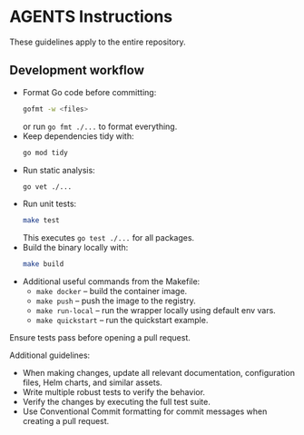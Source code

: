 # AGENTS Instructions

These guidelines apply to the entire repository.

## Development workflow

- Format Go code before committing:
  ```bash
  gofmt -w <files>
  ```
  or run `go fmt ./...` to format everything.
- Keep dependencies tidy with:
  ```bash
  go mod tidy
  ```
- Run static analysis:
  ```bash
  go vet ./...
  ```
- Run unit tests:
  ```bash
  make test
  ```
  This executes `go test ./...` for all packages.
- Build the binary locally with:
  ```bash
  make build
  ```
- Additional useful commands from the Makefile:
  - `make docker` – build the container image.
  - `make push` – push the image to the registry.
  - `make run-local` – run the wrapper locally using default env vars.
  - `make quickstart` – run the quickstart example.

Ensure tests pass before opening a pull request.

Additional guidelines:

- When making changes, update all relevant documentation, configuration files, Helm charts, and similar assets.
- Write multiple robust tests to verify the behavior.
- Verify the changes by executing the full test suite.
- Use Conventional Commit formatting for commit messages when creating a pull request.

